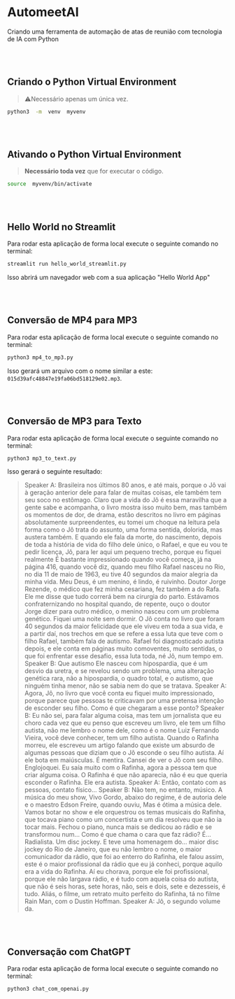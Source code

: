 # AutomeetAI
Criando uma ferramenta de automação de atas de reunião com tecnologia de IA com Python

\
&nbsp;
## Criando o **Python Virtual Environment**
> ⚠️Necessário apenas um única vez.
```sh
python3  -m  venv  myvenv
```

\
&nbsp;
## Ativando o **Python Virtual Environment**
> **Necessário toda vez** que for executar o código.
```sh
source  myvenv/bin/activate
```

\
&nbsp;
## Hello World no Streamlit
Para rodar esta aplicação de forma local execute o seguinte comando no terminal:
```sh
streamlit run hello_world_streamlit.py
```
Isso abrirá um navegador web com a sua aplicação "Hello World App"


\
&nbsp;
## Conversão de MP4 para MP3
Para rodar esta aplicação de forma local execute o seguinte comando no terminal:
```sh
python3 mp4_to_mp3.py
```
Isso gerará um arquivo com o nome similar a este: ```015d39afc48847e19fa06bd518129e02.mp3```.


\
&nbsp;
## Conversão de MP3 para Texto
Para rodar esta aplicação de forma local execute o seguinte comando no terminal:
```sh
python3 mp3_to_text.py
```
Isso gerará o seguinte resultado:

> Speaker A: Brasileira nos últimos 80 anos, e até mais, porque o Jô vai à geração anterior dele para falar de muitas coisas, ele também tem seu soco no estômago. Claro que a vida do Jô é essa maravilha que a gente sabe e acompanha, o livro mostra isso muito bem, mas também os momentos de dor, de drama, estão descritos no livro em páginas absolutamente surpreendentes, eu tomei um choque na leitura pela forma como o Jô trata do assunto, uma forma sentida, dolorida, mas austera também. E quando ele fala da morte, do nascimento, depois de toda a história de vida do filho dele único, o Rafael, e que eu vou te pedir licença, Jô, para ler aqui um pequeno trecho, porque eu fiquei realmente É bastante impressionado quando você começa, já na página 416, quando você diz, quando meu filho Rafael nasceu no Rio, no dia 11 de maio de 1963, eu tive 40 segundos da maior alegria da minha vida. Meu Deus, é um menino, é lindo, é ruivinho. Doutor Jorge Rezende, o médico que fez minha cesariana, fez também a do Rafa. Ele me disse que tudo correrá bem na cirurgia do parto. Estávamos confraternizando no hospital quando, de repente, ouço o doutor Jorge dizer para outro médico, o menino nasceu com um problema genético. Fiquei uma noite sem dormir. O Jô conta no livro que foram 40 segundos da maior felicidade que ele viveu em toda a sua vida, e a partir daí, nos trechos em que se refere a essa luta que teve com o filho Rafael, também fala de autismo. Rafael foi diagnosticado autista depois, e ele conta em páginas muito comoventes, muito sentidas, o que foi enfrentar esse desafio, essa luta toda, né Jô, num tempo em.
> Speaker B: Que autismo Ele nasceu com hipospardia, que é um desvio da uretra, e se revelou sendo um problema, uma alteração genética rara, não a hipospardia, o quadro total, e o autismo, que ninguém tinha menor, não se sabia nem do que se tratava.
> Speaker A: Agora, Jô, no livro que você conta eu fiquei muito impressionado, porque parece que pessoas te criticavam por uma pretensa intenção de esconder seu filho. Como é que chegaram a esse ponto?
Speaker B: Eu não sei, para falar alguma coisa, mas tem um jornalista que eu choro cada vez que eu penso que escreveu um livro, ele tem um filho autista, não me lembro o nome dele, como é o nome Luiz Fernando Vieira, você deve conhecer, tem um filho autista. Quando o Rafinha morreu, ele escreveu um artigo falando que existe um absurdo de algumas pessoas que diziam que o Jô esconde o seu filho autista. Aí ele bota em maiúsculas. É mentira. Cansei de ver o Jô com seu filho. Englojoquei. Eu saía muito com o Rafinha, agora a pessoa tem que criar alguma coisa. O Rafinha é que não aparecia, não é eu que queria esconder o Rafinha. Ele era autista.
> Speaker A: Então, contato com as pessoas, contato físico...
> Speaker B: Não tem, no entanto, músico. A música do meu show, Vivo Gordo, abaixo do regime, é de autoria dele e o maestro Edson Freire, quando ouviu, Mas é ótima a música dele. Vamos botar no show e ele orquestrou os temas musicais do Rafinha, que tocava piano como um concertista e um dia resolveu que não ia tocar mais. Fechou o piano, nunca mais se dedicou ao rádio e se transformou num... Como é que chama o cara que faz rádio? É... Radialista. Um disc jockey. E teve uma homenagem do... maior disc jockey do Rio de Janeiro, que eu não lembro o nome, o maior comunicador da rádio, que foi ao enterro do Rafinha, ele falou assim, este é o maior profissional da rádio que eu já conheci, porque aquilo era a vida do Rafinha. Aí eu chorava, porque ele foi profissional, porque ele não largava rádio, e é tudo com aquela coisa do autista, que não é seis horas, sete horas, não, seis e dois, sete e dezesseis, é tudo. Aliás, o filme, um retrato muito perfeito do Rafinha, tá no filme Rain Man, com o Dustin Hoffman.
> Speaker A: Jô, o segundo volume da.



\
&nbsp;
## Conversação com ChatGPT
Para rodar esta aplicação de forma local execute o seguinte comando no terminal:
```sh
python3 chat_com_openai.py
```